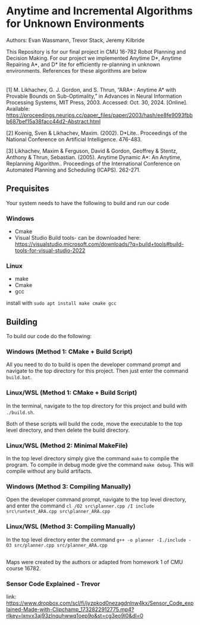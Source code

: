 # Anytime and Incremental Algorithms for Unknown Environments
Authors: Evan Wassmann, Trevor Stack, Jeremy Kilbride

This Repository is for our final project in CMU 16-782 Robot Planning and Decision Making. For our project we implemented Anytime D*, Anytime Repairing A*, and D* lite for efficiently re-planning in unknown environments. References for these algorithms are below  
  \
  \
[1] M. Likhachev, G. J. Gordon, and S. Thrun, “ARA* : Anytime A* with Provable Bounds on Sub-Optimality,” in Advances in Neural Information Processing Systems, MIT Press, 2003. Accessed: Oct. 30, 2024. [Online]. Available: https://proceedings.neurips.cc/paper_files/paper/2003/hash/ee8fe9093fbbb687bef15a38facc44d2-Abstract.html

[2] Koenig, Sven & Likhachev, Maxim. (2002). D*Lite.. Proceedings of the National Conference on Artificial Intelligence. 476-483. 

[3] Likhachev, Maxim & Ferguson, David & Gordon, Geoffrey & Stentz, Anthony & Thrun, Sebastian. (2005). Anytime Dynamic A*: An Anytime, Replanning Algorithm.. Proceedings of the International Conference on Automated Planning and Scheduling (ICAPS). 262-271. 

## Prequisites
Your system needs to have the following to build and run our code 
### Windows
- Cmake
- Visual Studio Build tools- can be downloaded here: https://visualstudio.microsoft.com/downloads/?q=build+tools#build-tools-for-visual-studio-2022
### Linux
- make
- Cmake
- gcc

install with `sudo apt install make cmake gcc`
## Building
To build our code do the following: 

### Windows (Method 1: CMake + Build Script)
All you need to do to build is open the developer command prompt and navigate to the top directory for this project. Then just enter the command `build.bat`.
### Linux/WSL (Method 1: CMake + Build Script)
In the terminal, navigate to the top directory for this project and build with `./build.sh`.

Both of these scripts will build the code, move the executable to the top level directory, and then delete the build directory.

### Linux/WSL (Method 2: Minimal MakeFile)
In the top level directory simply give the command `make` to compile the program. To compile in debug mode give the command `make debug`. This will compile without any build artifacts.

### Windows (Method 3: Compiling Manually)
Open the developer command prompt, navigate to the top level directory, and enter the command `cl /O2 src\planner.cpp /I include src\runtest_ARA.cpp src\planner_ARA.cpp`
### Linux/WSL (Method 3: Compiling Manually)
In the top level directory enter the command `g++ -o planner -I./include -O3 src/planner.cpp src/planner_ARA.cpp`

##
Maps were created by the authors or adapted from homework 1 of CMU course 16782. 

### Sensor Code Explained - Trevor

link:
https://www.dropbox.com/scl/fi/jyzpkod0nezagdnlnw4kx/Sensor_Code_explained-Made-with-Clipchamp_1732822912775.mp4?rlkey=lxnvx3aj93zlnquhwwq1oep9o&st=cg3eo9l0&dl=0
